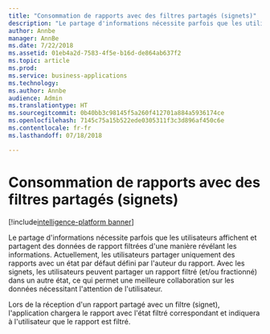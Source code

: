 ```yaml
---
title: "Consommation de rapports avec des filtres partagés (signets)"
description: "Le partage d'informations nécessite parfois que les utilisateurs affichent des données de rapport filtrées d'une manière révélant les informations."
author: Annbe
manager: AnnBe
ms.date: 7/22/2018
ms.assetid: 01eb4a2d-7583-4f5e-b16d-de864ab637f2
ms.topic: article
ms.prod: 
ms.service: business-applications
ms.technology: 
ms.author: Annbe
audience: Admin
ms.translationtype: HT
ms.sourcegitcommit: 0b40bb3c98145f5a260f412701a884a5936174ce
ms.openlocfilehash: 7145c75a15b522ede0305311f3c3d896af450c6e
ms.contentlocale: fr-fr
ms.lasthandoff: 07/18/2018

---
```

# <a name="consuming-reports-with-shared-filters-bookmarks"></a>Consommation de rapports avec des filtres partagés (signets)

[!include[intelligence-platform banner](../../includes/intelligence-platform.md)]




Le partage d'informations nécessite parfois que les utilisateurs affichent et partagent des données de rapport filtrées d'une manière révélant les informations. Actuellement, les utilisateurs partager uniquement des rapports avec un état par défaut défini par l'auteur du rapport. Avec les signets, les utilisateurs peuvent partager un rapport filtré (et/ou fractionné) dans un autre état, ce qui permet une meilleure collaboration sur les données nécessitant l'attention de l'utilisateur. 

Lors de la réception d'un rapport partagé avec un filtre (signet), l'application chargera le rapport avec l'état filtré correspondant et indiquera à l'utilisateur que le rapport est filtré.

